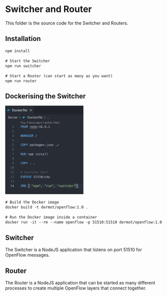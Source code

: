 # Switcher and Router
This folder is the source code for the Switcher and Routers.

## Installation
```
npm install

# Start the Switcher
npm run switcher

# Start a Router (can start as many as you want)
npm run router
```
## Dockerising the Switcher
![Dockerfile](../Assets/Dockerfile.png)

```
# Build the Docker image
docker build -t dermot/openflow:1.0 .

# Run the Docker image inside a container
docker run -it --rm --name openflow -p 51510:51510 dermot/openflow:1.0
```

## Switcher
The Switcher is a NodeJS application that listens on port 51510 for OpenFlow messages.

## Router
The Router is a NodeJS application that can be started as many different processes to create multiple OpenFlow layers that connect together.


<style type="text/css">
    img {
        width: 250px;
    }
</style>
